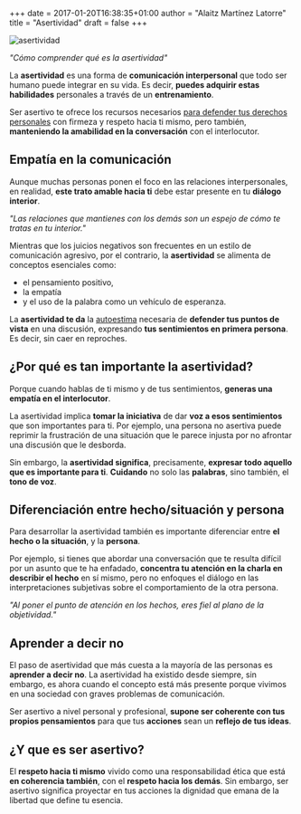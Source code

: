 +++
date = 2017-01-20T16:38:35+01:00
author = "Alaitz Martínez Latorre"
title = "Asertividad"
draft = false
+++

![asertividad](/images/asertividad.png)

*"Cómo comprender qué es la asertividad"*

La **asertividad** es una forma de **comunicación interpersonal** que todo ser humano puede integrar en su vida. Es decir, **puedes adquirir estas habilidades** personales a través de un **entrenamiento**.

Ser asertivo te ofrece los recursos necesarios [para defender tus derechos personales](http://tusbuenosmomentos.com/2011/04/asertividad-que-es-y-para-que-sirve/) con firmeza y respeto hacia ti mismo, pero también, **manteniendo la amabilidad en la conversación** con el interlocutor.

## Empatía en la comunicación

Aunque muchas personas ponen el foco en las relaciones interpersonales, en realidad, **este trato amable hacia ti** debe estar presente en tu **diálogo interior**.

*"Las relaciones que mantienes con los demás son un espejo de cómo te tratas en tu interior."*

Mientras que los juicios negativos son frecuentes en un estilo de comunicación agresivo, por el contrario, la **asertividad** se alimenta de conceptos esenciales como:

- el pensamiento positivo,
- la empatía
- y el uso de la palabra como un vehículo de esperanza.

La **asertividad te da** la [autoestima](http://ampsicologia.es/aprende-a-mejorar-la-autoestima/) necesaria de **defender tus puntos de vista** en una discusión, expresando **tus sentimientos en primera persona**. Es decir, sin caer en reproches.

## ¿Por qué es tan importante la asertividad?

Porque cuando hablas de ti mismo y de tus sentimientos, **generas una empatía en el interlocutor**.

La asertividad implica **tomar la iniciativa** de dar **voz a esos sentimientos** que son importantes para ti. Por ejemplo, una persona no asertiva puede reprimir la frustración de una situación que le parece injusta por no afrontar una discusión que le desborda.

Sin embargo, la **asertividad significa**, precisamente, **expresar todo aquello que es importante para ti**. **Cuidando** no solo las **palabras**, sino también, el **tono de voz**.

## Diferenciación entre hecho/situación y persona

Para desarrollar la asertividad también es importante diferenciar entre **el hecho o la situación**, y la **persona**.

Por ejemplo, si tienes que abordar una conversación que te resulta difícil por un asunto que te ha enfadado, **concentra tu atención en la charla en describir el hecho** en sí mismo, pero no enfoques el diálogo en las interpretaciones subjetivas sobre el comportamiento de la otra persona.

*"Al poner el punto de atención en los hechos, eres fiel al plano de la objetividad."*

## Aprender a decir no

El paso de asertividad que más cuesta a la mayoría de las personas es **aprender a decir no**. La asertividad ha existido desde siempre, sin embargo, es ahora cuando el concepto está más presente porque vivimos en una sociedad con graves problemas de comunicación.

Ser asertivo a nivel personal y profesional, **supone ser coherente con tus propios pensamientos** para que tus **acciones** sean un **reflejo de tus ideas**.

## ¿Y que es ser asertivo?

El **respeto hacia ti mismo** vivido como una responsabilidad ética que está **en coherencia también**, con el **respeto hacia los demás**. Sin embargo, ser asertivo significa proyectar en tus acciones la dignidad que emana de la libertad que define tu esencia.